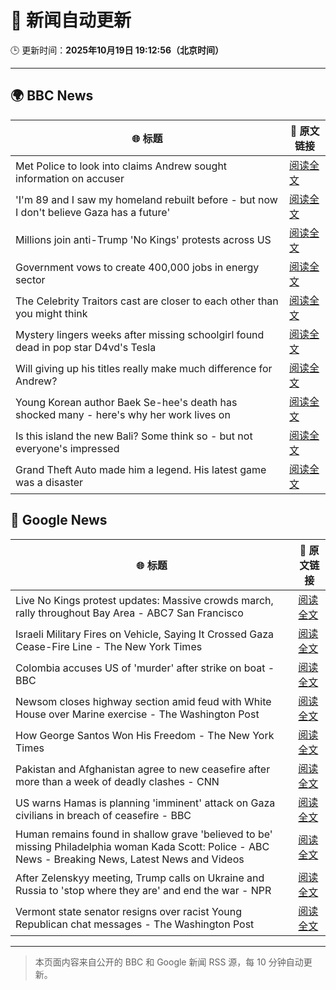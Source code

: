 # 🧠 新闻自动更新

🕒 更新时间：**2025年10月19日 19:12:56（北京时间）**

---

## 🌍 BBC News

| 🌐 标题 | 🔗 原文链接 |
|--------|-------------|
| Met Police to look into claims Andrew sought information on accuser | [阅读全文](https://www.bbc.com/news/articles/c3970mxwz9vo?at_medium=RSS&at_campaign=rss) |
| 'I'm 89 and I saw my homeland rebuilt before - but now I don't believe Gaza has a future' | [阅读全文](https://www.bbc.com/news/articles/c87400e3j5eo?at_medium=RSS&at_campaign=rss) |
| Millions join anti-Trump 'No Kings' protests across US | [阅读全文](https://www.bbc.com/news/articles/c93xgyp1zv4o?at_medium=RSS&at_campaign=rss) |
| Government vows to create 400,000 jobs in energy sector | [阅读全文](https://www.bbc.com/news/articles/c3vnr45x5qyo?at_medium=RSS&at_campaign=rss) |
| The Celebrity Traitors cast are closer to each other than you might think | [阅读全文](https://www.bbc.com/news/articles/cj3z5yj4l60o?at_medium=RSS&at_campaign=rss) |
| Mystery lingers weeks after missing schoolgirl found dead in pop star D4vd's Tesla | [阅读全文](https://www.bbc.com/news/articles/c205g10g0nvo?at_medium=RSS&at_campaign=rss) |
| Will giving up his titles really make much difference for Andrew? | [阅读全文](https://www.bbc.com/news/articles/cd670x96600o?at_medium=RSS&at_campaign=rss) |
| Young Korean author Baek Se-hee's death has shocked many - here's why her work lives on | [阅读全文](https://www.bbc.com/news/articles/c15p9ndxd4eo?at_medium=RSS&at_campaign=rss) |
| Is this island the new Bali? Some think so - but not everyone's impressed | [阅读全文](https://www.bbc.com/news/articles/c5yp87ppk7eo?at_medium=RSS&at_campaign=rss) |
| Grand Theft Auto made him a legend. His latest game was a disaster | [阅读全文](https://www.bbc.com/news/articles/c4gzn34gwvwo?at_medium=RSS&at_campaign=rss) |

## 📰 Google News

| 🌐 标题 | 🔗 原文链接 |
|--------|-------------|
| Live No Kings protest updates: Massive crowds march, rally throughout Bay Area - ABC7 San Francisco | [阅读全文](https://news.google.com/rss/articles/CBMirwFBVV95cUxNaG1nbDU4dDJPUFVTRVhPZ21JVDFkOTFvUDVMX2VMSUN3b2x5YzFEdXZ1VTZsZ3cwcHBpc1NRS01DbzlmS2tHSV9hcXJ2SzBXeklNNlkzZHZKWFpDMEFhblhzVGJsbnJGZ3FmYjZOQ2Z1QWU1TWdQMGhueHRSM20ycThDa2NRZkI2eEc3aUF5enRGVmFfeVA1elg0cGs3bXBRakpSMVRrYTRGWTNSTjJV?oc=5) |
| Israeli Military Fires on Vehicle, Saying It Crossed Gaza Cease-Fire Line - The New York Times | [阅读全文](https://news.google.com/rss/articles/CBMimwFBVV95cUxNdXJPdDJCc1dUeGJmZl9zSHo0NjNxUnZYOXdReEM0WndBelc5Skk0QVZZNTZhenNJUGhGTS1mbkdyRUQxczRLMnFyZ0VOcWR6dXRlV3hnU1l2Q3lrYzh4NHhVR2NZVnpEbVNNQ2UxWHRyMkIwU19oQlNvblU5SnE3dU1qNkZfUTFjVTE4VFcwV3FfTk5yRXpKLTFFTQ?oc=5) |
| Colombia accuses US of 'murder' after strike on boat - BBC | [阅读全文](https://news.google.com/rss/articles/CBMiWkFVX3lxTE92N1ZYOXQ0ejM3V0JhMWxiTjRzYV8zQ3pCM3UzUkhIdF90MjZwUlhvWk5UMkhiVHR0SUx2TkloN1V6VmE3S2JMa09BS0JzbFZkVXBpd2FJMHdHZ9IBX0FVX3lxTE1zd2s5RzZaZHU0OGdfZExpTWNiVVJOYTVVaDV0VFd1ZEpTbEszaUZuYlNXMkxaZ3F1QllRNURjTTFJVXA5ZnE3NkdoN2hLVmZVR2U1SkpkdFFQdVpEX3pZ?oc=5) |
| Newsom closes highway section amid feud with White House over Marine exercise - The Washington Post | [阅读全文](https://news.google.com/rss/articles/CBMikAFBVV95cUxNRDVKdU9Wb1l4ZGlkTlkyanpON0VBZXpjNjFzY2VnV0MtWklSTFpWNzZFTkRtZGd6UU9vLUZKNG5OSXNjNm5YVDVOTnNvbERQcUNtTjNmVHJqSEhIcHNxRVNtQTdiT3hZQjhKWVZuZlVYNTNHZE5EYkdxTXJhRWVzOWVhZm0yd0tZR3Z4SVFZa1o?oc=5) |
| How George Santos Won His Freedom - The New York Times | [阅读全文](https://news.google.com/rss/articles/CBMigAFBVV95cUxNNGQ4ZE1VaGFfbWxQTncyOTRob29DRExuRmJycDJpZGN2cERhdURhTEtjLVZsSTh6akV2LS1GRGx0aW1DNDhOczJhWDBzeWxReVJQcnN5RG55R1l0UFB2YUQzRE1Qc2lSd2Zma0paQnhHVEJGTm1fWnFCTURGakkzdg?oc=5) |
| Pakistan and Afghanistan agree to new ceasefire after more than a week of deadly clashes - CNN | [阅读全文](https://news.google.com/rss/articles/CBMigAFBVV95cUxPS0l6U1RlRDJvYnM1UERydnZMbFR3TTBUNmxLQnF2aEdFek1PMHRFRHFpTlMwdVVKMjFUbEQ5d0k2WkdUSXBZR1p2c1A3X05oZU9hSEpiVEVER29mX2VXcWRhZTh2RGJwel9VQXo0QXp2LV8waFBlak0yYjJRRTFnbA?oc=5) |
| US warns Hamas is planning 'imminent' attack on Gaza civilians in breach of ceasefire - BBC | [阅读全文](https://news.google.com/rss/articles/CBMiWkFVX3lxTE1adHgwVDJ2QU8zSWlVQkZzYnJnWk13YTRqNi1aempyTDR6WmJrdl9hRzB5X25mQzZVTnFad3EwTVdYNVM0QVFLZThaX1cxWWFZZDREdFhjNEVtdw?oc=5) |
| Human remains found in shallow grave 'believed to be' missing Philadelphia woman Kada Scott: Police - ABC News - Breaking News, Latest News and Videos | [阅读全文](https://news.google.com/rss/articles/CBMipAFBVV95cUxOX0NZZmZLNWkxcksxTWRjRFpZUU00dkF6a1FyWjZiWS1TdjV6Zzd6bC16emMtVUVfU2FRenc0QzRwRjR6clF4c2FqdmlpdEJQZDE5aEVyNXpxY1lXMGZWNGJHOVB4V2Q3S3A0QXB4dHRWSDFmcV8tei1nczktXzVaeS1fN2E3dTJjV1pfQ01HS085NGVTNzJuQTZDRHpwZTk4YW5mSNIBqgFBVV95cUxOMUt1ZERLT3I2SFJPN3M5X1ZtTjl5S1BzZ2FlY2R2RGVIWFhlM3FWREwzd1RKRkdrLWVFWUVsRWhLQ1g4Z1pTZUtuRm9nMkZxSldqNWpXcE5fQ3FIRzF5MlIxSDBzRXh5dEplcWF2T21CV3BIRnNmOXp4TmdRMnRrTlhzM3AtVHpSR1VYV3dWZEdfQjlEc3o1aW5LQTZxdk4zWEdvZnBRVERPQQ?oc=5) |
| After Zelenskyy meeting, Trump calls on Ukraine and Russia to 'stop where they are' and end the war - NPR | [阅读全文](https://news.google.com/rss/articles/CBMikAFBVV95cUxNaEZKNnFKR0lWa0ZNV0I4N0lYMkZkZG9yQUFYRGcySmw3VjJQOE0xZzByWnl0aDdrN1VoWWptWS1MRnV3UUlmSk9qdEtUOVozUFJKU1Z6cUdIYWdXUFlxNElIUzlvR1ZYTjFNWnJJRURleXYxUkN5RWltMUNNWVJJNGNxWVNQZXcwMjNVZnZHdm0?oc=5) |
| Vermont state senator resigns over racist Young Republican chat messages - The Washington Post | [阅读全文](https://news.google.com/rss/articles/CBMingFBVV95cUxQY21BV0txRzhuY2RDX0h2OUVOaS1ZTlpUMk9qNVh1bkRsT1dWaENwU3B5XzNnN1d5YzhDTUQ1Q3JaMFdKV1pEOUdZUElGaVdZbFFxMl96czdzYi1RQW9WbWR4eWg3R2hEaDF5blA2UmlKdjFxYW81Q3R0VDNDS01NQ2tGRWlOaV9OLWFaLXgtM2VjTnp3cG5NTFFmZWZ4dw?oc=5) |

---
> 本页面内容来自公开的 BBC 和 Google 新闻 RSS 源，每 10 分钟自动更新。